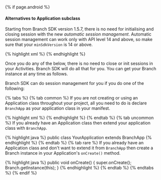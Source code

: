 {% if page.android %}
#### Alternatives to Application subclass

Starting from Branch SDK version 1.5.7, there is no need for initialising and closing session with the new _automatic session management_. Automatic session management can work only with API level 14 and above, so make sure that your `minSdkVersion` is 14 or above.

{% highlight xml %}
<uses-sdk android:minSdkVersion="14"/>
{% endhighlight %}

Once you do any of the below, there is no need to close or init sessions in your Activities. Branch SDK will do all that for you. You can get your Branch instance at any time as follows.

Branch SDK can do session management for you if you do one of the following:

{% tabs %}
{% tab common %}
If you are not creating or using an Application class throughout your project, all you need to do is declare `BranchApp` as your application class in your manifest.

{% highlight xml %}
 <application
    android:name="io.branch.referral.BranchApp">
{% endhighlight %}
{% endtab %}
{% tab uncommon %}
If you already have an Application class then extend your application class with `BranchApp`.

{% highlight java %}
public class YourApplication extends BranchApp
{% endhighlight %}
{% endtab %}
{% tab rare %}
If you already have an Application class and don\'t want to extend it from `BranchApp` then create a Branch instance in your Application\'s `onCreate()` method.

{% highlight java %}
public void onCreate() {
    super.onCreate();
    Branch.getInstance(this);
}
{% endhighlight %}
{% endtab %}
{% endtabs %}
{% endif %}